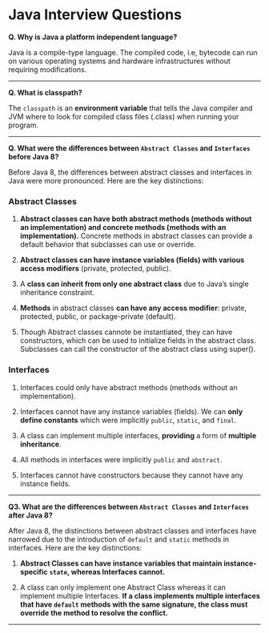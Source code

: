 # Java Interview Questions

**Q. Why is Java a platform independent language?**

Java is a compile-type language. The compiled code, i.e, bytecode can run on various operating systems and hardware infrastructures without requiring modifications.

---

**Q. What is classpath?**

The `classpath` is an **environment variable** that tells the Java compiler and JVM where to look for compiled class files (.class) when running your program.

---

**Q. What were the differences between `Abstract Classes` and `Interfaces` before Java 8?**

Before Java 8, the differences between abstract classes and interfaces in Java were more pronounced. Here are the key distinctions:

### Abstract Classes

1. **Abstract classes can have both abstract methods (methods without an implementation) and concrete methods (methods with an implementation).** Concrete methods in abstract classes can provide a default behavior that subclasses can use or override.

2. **Abstract classes can have instance variables (fields) with various access modifiers** (private, protected, public).

3. A **class can inherit from only one abstract class** due to Java’s single inheritance constraint.

4. **Methods** in abstract classes **can have any access modifier**: private, protected, public, or package-private (default).

5. Though Abstract classes cannote be instantiated, they can have constructors, which can be used to initialize fields in the abstract class. Subclasses can call the constructor of the abstract class using super().

### Interfaces

1. Interfaces could only have abstract methods (methods without an implementation).

2. Interfaces cannot have any instance variables (fields). We can **only define constants** which were implicitly `public`, `static`, and `final`.

3. A class can implement multiple interfaces, **providing** a form of **multiple inheritance**.

4. All methods in interfaces were implicitly `public` and `abstract`.

5. Interfaces cannot have constructors because they cannot have any instance fields.

---

**Q3. What are the differences between `Abstract Classes` and `Interfaces` after Java 8?**

After Java 8, the distinctions between abstract classes and interfaces have narrowed due to the introduction of `default` and `static` methods in interfaces. Here are the key distinctions:

1. **Abstract Classes can have instance variables that maintain instance-specific `state`, whereas Interfaces cannot.**

2. A class can only implement one Abstract Class whereas it can implement multiple Interfaces. **If a class implements multiple interfaces that have `default` methods with the same signature, the class must override the method to resolve the conflict.**

---
